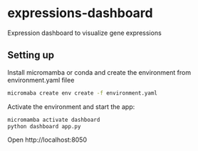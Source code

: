 # expressions-dashboard
Expression dashboard to visualize gene expressions

Setting up
----------
Install micromamba or conda and create the environment from environment.yaml filee
```bash
micromaba create env create -f environment.yaml
```
Activate the environment and start the app:
```bash
micromamba activate dashboard
python dashboard app.py
```
Open http://localhost:8050